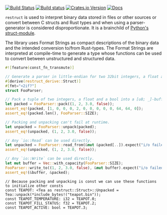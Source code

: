 [![Build Status](https://travis-ci.org/lukaslueg/restruct.svg?branch=master)](https://travis-ci.org/lukaslueg/restruct)
[![Build status](https://ci.appveyor.com/api/projects/status/ufh9cuameeqe3hsx?svg=true)](https://ci.appveyor.com/project/lukaslueg/restruct)
[![Crates.io Version](https://img.shields.io/crates/v/restruct_derive.svg)](https://crates.io/crates/restruct_derive)
[![Docs](https://docs.rs/restruct_derive/badge.svg)](https://docs.rs/restruct_derive)


`restruct` is used to interpret binary data stored in files or other sources or convert
between C structs and Rust types and when using a parser-generator is considered
disproportionate.
It is a brainchild of [Python's struct-module](https://docs.python.org/3/library/struct.html).

The library uses Format Strings as compact descriptions of the binary data and the intended
conversion to/from Rust-types. The Format Strings are interpreted at compile-time to
generate a type whose functions can be used to convert between unstructured and structured data.

```rust
#![feature(const_fn_transmute)]

// Generate a parser in little-endian for two 32bit integers, a float and a bool.
#[derive(restruct_derive::Struct)]
#[fmt="<2if?"]
struct FooParser;

// Pack a tuple of two integers, a float and a bool into a [u8; _]-buffer.
let packed = FooParser::pack((1, 2, 3.0, false));
assert_eq!(packed, [1, 0, 0, 0, 2, 0, 0, 0, 0, 0, 64, 64, 0]);
assert_eq!(packed.len(), FooParser::SIZE);

// Packing and unpacking can't fail at runtime.
let unpacked = FooParser::unpack(packed);
assert_eq!(unpacked, (1, 2, 3.0, false));

// Any `io::Read` can be used directly.
let unpacked = FooParser::read_from(&mut &packed[..]).expect("i/o failed");
assert_eq!(unpacked, (1, 2, 3.0, false));

// Any `io::Write` can be used directly.
let mut buffer = Vec::with_capacity(FooParser::SIZE);
FooParser::write_to((1, 2, 3.0, false), &mut buffer).expect("i/o failed");
assert_eq!(&buffer, &packed);
```

```rust,ignore
// Because packing and unpacking is const we can use these functions to initialize other consts
const TEAPOT: <Tea as restruct::Struct>::Unpacked = Tea::unpack(*include_bytes!("teapot.bin"));
const TEAPOT_TEMPERATURE: i32 = TEAPOT.0;
const TEAPOT_FILL_STATUS: f32 = TEAPOT.2;
const TEAPOT_ACTIVE: bool = TEAPOT.3;
```
